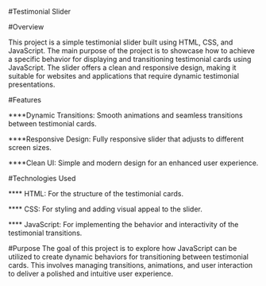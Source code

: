 #Testimonial Slider

#Overview

This project is a simple testimonial slider built using HTML, CSS, and JavaScript. The main purpose of the project is to showcase how to achieve a specific behavior for displaying and transitioning testimonial cards using JavaScript.
The slider offers a clean and responsive design, making it suitable for websites and applications that require dynamic testimonial presentations.

#Features

****Dynamic Transitions: Smooth animations and seamless transitions between testimonial cards.

****Responsive Design: Fully responsive slider that adjusts to different screen sizes.

****Clean UI: Simple and modern design for an enhanced user experience.

#Technologies Used

**** HTML: For the structure of the testimonial cards.

**** CSS: For styling and adding visual appeal to the slider.

**** JavaScript: For implementing the behavior and interactivity of the testimonial transitions.

#Purpose
The goal of this project is to explore how JavaScript can be utilized to create dynamic behaviors for transitioning between testimonial cards. This involves managing transitions, animations, and user interaction to deliver a polished and intuitive user experience.












